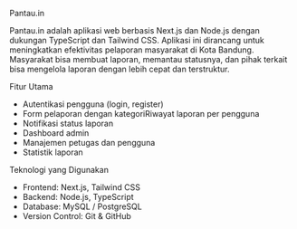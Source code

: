 Pantau.in

Pantau.in adalah aplikasi web berbasis Next.js dan Node.js dengan dukungan TypeScript dan Tailwind CSS. Aplikasi ini dirancang untuk meningkatkan efektivitas pelaporan masyarakat di Kota Bandung. Masyarakat bisa membuat laporan, memantau statusnya, dan pihak terkait bisa mengelola laporan dengan lebih cepat dan terstruktur.

Fitur Utama
- Autentikasi pengguna (login, register)
- Form pelaporan dengan kategoriRiwayat laporan per pengguna
- Notifikasi status laporan
- Dashboard admin
- Manajemen petugas dan pengguna
- Statistik laporan

Teknologi yang Digunakan
- Frontend: Next.js, Tailwind CSS
- Backend: Node.js, TypeScript
- Database: MySQL / PostgreSQL
- Version Control: Git & GitHub

